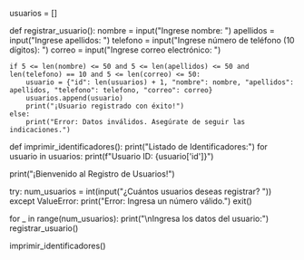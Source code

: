 usuarios = []

def registrar_usuario():
    nombre = input("Ingrese nombre: ")
    apellidos = input("Ingrese apellidos: ")
    telefono = input("Ingrese número de teléfono (10 dígitos): ")
    correo = input("Ingrese correo electrónico: ")

    if 5 <= len(nombre) <= 50 and 5 <= len(apellidos) <= 50 and len(telefono) == 10 and 5 <= len(correo) <= 50:
        usuario = {"id": len(usuarios) + 1, "nombre": nombre, "apellidos": apellidos, "telefono": telefono, "correo": correo}
        usuarios.append(usuario)
        print("¡Usuario registrado con éxito!")
    else:
        print("Error: Datos inválidos. Asegúrate de seguir las indicaciones.")

def imprimir_identificadores():
    print("Listado de Identificadores:")
    for usuario in usuarios:
        print(f"Usuario ID: {usuario['id']}")

print("¡Bienvenido al Registro de Usuarios!")

try:
    num_usuarios = int(input("¿Cuántos usuarios deseas registrar? "))
except ValueError:
    print("Error: Ingresa un número válido.")
    exit()

for _ in range(num_usuarios):
    print("\nIngresa los datos del usuario:")
    registrar_usuario()

imprimir_identificadores()
